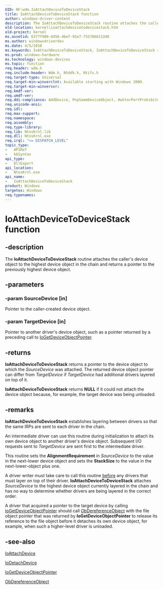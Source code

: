 ```yaml
---
UID: NF:wdm.IoAttachDeviceToDeviceStack
title: IoAttachDeviceToDeviceStack function
author: windows-driver-content
description: The IoAttachDeviceToDeviceStack routine attaches the caller's device object to the highest device object in the chain and returns a pointer to the previously highest device object.
old-location: kernel\ioattachdevicetodevicestack.htm
old-project: kernel
ms.assetid: 6377f980-dd56-4bef-91e7-7557866132d6
ms.author: windowsdriverdev
ms.date: 4/5/2018
ms.keywords: IoAttachDeviceToDeviceStack, IoAttachDeviceToDeviceStack routine [Kernel-Mode Driver Architecture], k104_18c6aeef-4362-49f9-88a3-6d2a970eb0d7.xml, kernel.ioattachdevicetodevicestack, wdm/IoAttachDeviceToDeviceStack
ms.prod: windows-hardware
ms.technology: windows-devices
ms.topic: function
req.header: wdm.h
req.include-header: Wdm.h, Ntddk.h, Ntifs.h
req.target-type: Universal
req.target-min-winverclnt: Available starting with Windows 2000.
req.target-min-winversvr: 
req.kmdf-ver: 
req.umdf-ver: 
req.ddi-compliance: AddDevice, PnpSameDeviceObject, HwStorPortProhibitedDDIs
req.unicode-ansi: 
req.idl: 
req.max-support: 
req.namespace: 
req.assembly: 
req.type-library: 
req.lib: NtosKrnl.lib
req.dll: NtosKrnl.exe
req.irql: "<= DISPATCH_LEVEL"
topic_type:
-	APIRef
-	kbSyntax
api_type:
-	DllExport
api_location:
-	NtosKrnl.exe
api_name:
-	IoAttachDeviceToDeviceStack
product: Windows
targetos: Windows
req.typenames: 
---
```


# IoAttachDeviceToDeviceStack function


## -description


The <b>IoAttachDeviceToDeviceStack</b> routine attaches the caller's device object to the highest device object in the chain and returns a pointer to the previously highest device object.


## -parameters




### -param SourceDevice [in]

Pointer to the caller-created device object.


### -param TargetDevice [in]

Pointer to another driver's device object, such as a pointer returned by a preceding call to <a href="https://msdn.microsoft.com/library/windows/hardware/ff549198">IoGetDeviceObjectPointer</a>.


## -returns



<b>IoAttachDeviceToDeviceStack</b> returns a pointer to the device object to which the <i>SourceDevice</i> was attached. The returned device object pointer can differ from <i>TargetDevice</i> if <i>TargetDevice</i> had additional drivers layered on top of it.

<b>IoAttachDeviceToDeviceStack</b> returns <b>NULL</b> if it could not attach the device object because, for example, the target device was being unloaded.




## -remarks



<b>IoAttachDeviceToDeviceStack</b> establishes layering between drivers so that the same IRPs are sent to each driver in the chain.

An intermediate driver can use this routine during initialization to attach its own device object to another driver's device object. Subsequent I/O requests sent to <i>TargetDevice</i> are sent first to the intermediate driver.

This routine sets the <b>AlignmentRequirement</b> in <i>SourceDevice</i>  to the value in the next-lower device object and sets the <b>StackSize</b> to the value in the next-lower-object plus one.

A driver writer must take care to call this routine <u>before</u> any drivers that must layer on top of their driver. <b>IoAttachDeviceToDeviceStack</b> attaches <i>SourceDevice</i> to the highest device object currently layered in the chain and has no way to determine whether drivers are being layered in the correct order.

A driver that acquired a pointer to the target device by calling <a href="https://msdn.microsoft.com/library/windows/hardware/ff549198">IoGetDeviceObjectPointer</a> should call <a href="https://msdn.microsoft.com/library/windows/hardware/ff557724">ObDereferenceObject</a> with the file object pointer that was returned by <b>IoGetDeviceObjectPointer</b> to release its reference to the file object before it detaches its own device object, for example, when such a higher-level driver is unloaded.




## -see-also




<a href="https://msdn.microsoft.com/library/windows/hardware/ff548294">IoAttachDevice</a>



<a href="https://msdn.microsoft.com/library/windows/hardware/ff549087">IoDetachDevice</a>



<a href="https://msdn.microsoft.com/library/windows/hardware/ff549198">IoGetDeviceObjectPointer</a>



<a href="https://msdn.microsoft.com/library/windows/hardware/ff557724">ObDereferenceObject</a>
 

 


